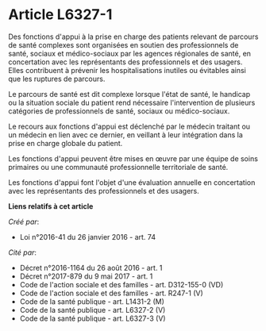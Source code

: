 # Article L6327-1

Des fonctions d'appui à la prise en charge des patients relevant de parcours de santé complexes sont organisées en soutien
des professionnels de santé, sociaux et médico-sociaux par les agences régionales de santé, en concertation avec les
représentants des professionnels et des usagers. Elles contribuent à prévenir les hospitalisations inutiles ou évitables
ainsi que les ruptures de parcours. 

Le parcours de santé est dit complexe lorsque l'état de santé, le handicap ou la situation sociale du patient rend nécessaire
l'intervention de plusieurs catégories de professionnels de santé, sociaux ou médico-sociaux. 

Le recours aux fonctions d'appui est déclenché par le médecin traitant ou un médecin en lien avec ce dernier, en veillant à
leur intégration dans la prise en charge globale du patient. 

Les fonctions d'appui peuvent être mises en œuvre par une équipe de soins primaires ou une communauté professionnelle
territoriale de santé. 

Les fonctions d'appui font l'objet d'une évaluation annuelle en concertation avec les représentants des professionnels et des
usagers.

**Liens relatifs à cet article**

_Créé par_:

  - Loi n°2016-41 du 26 janvier 2016 - art. 74

_Cité par_:

  - Décret n°2016-1164 du 26 août 2016 - art. 1
  - Décret n°2017-879 du 9 mai 2017 - art. 1
  - Code de l'action sociale et des familles - art. D312-155-0 (VD)
  - Code de l'action sociale et des familles - art. R247-1 (V)
  - Code de la santé publique - art. L1431-2 (M)
  - Code de la santé publique - art. L6327-2 (V)
  - Code de la santé publique - art. L6327-3 (V)
